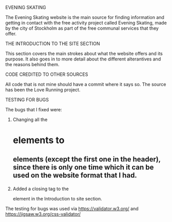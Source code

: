 EVENING SKATING

The Evening Skating website is the main source for finding information and getting in contact with the free activity project called Evening Skating, made by the city of Stockholm as part of the free communal services that they offer.



THE INTRODUCTION TO THE SITE SECTION

This section covers the main strokes about what the website offers and its purpose. It also goes in to more detail about the different alterantives and the reasons behind them.


CODE CREDITED TO OTHER SOURCES

All code that is not mine should have a commit where it says so. The source has been the Love Running project.


TESTING FOR BUGS

The bugs that I fixed were:

1. Changing all the <h1> elements to <h2> elements (except the first one in the header), since there is only one time which it can be used on the website format that I had.

2. Added a closing tag to the <aside> element in the Introduction to site section.

The testing for bugs was used via https://validator.w3.org/ and https://jigsaw.w3.org/css-validator/



